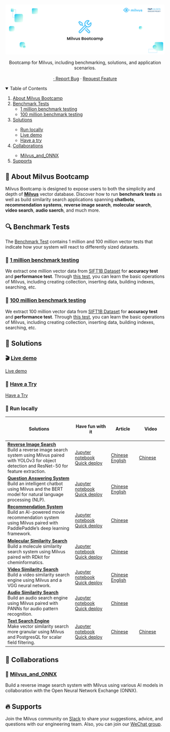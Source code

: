 <!-- PROJECT LOGO -->
<br />

<p align="center">
  <a href="https://github.com/milvus-io/bootcamp">
    <img src="images/logo.png" alt="Logo">
  </a>
  <p align="center">
    Bootcamp for Milvus, including benchmarking, solutions, and application scenarios.
    <br />
    <br />
    <a href="https://github.com/milvus-io/bootcamp "Demo</a>
    ·
    <a href="https://github.com/milvus-io/bootcamp/issues">Report Bug</a>
    ·
    <a href="https://github.com/milvus-io/bootcamp/issues">Request Feature</a>
  </p>



<!-- TABLE OF CONTENTS -->
<details open="open">
  <summary>Table of Contents</summary>
  <ol>
    <li>
      <a href="#mega-about-milvus-bootcamp">About Milvus Bootcamp</a>
    </li>
    <li>
      <a href="#mag-benchmark-tests">Benchmark Tests</a>
      <ul>
        <li><a href="#dart-1-million-benchmark-testing">1 million benchmark testing</a></li>
        <li><a href="#art-100-million-benchmark-testing">100 million benchmark testing</a></li>
      </ul>
    </li>
    <li><a href="#pencil-solutions">Solutions</a></li>
      <ul>
        <li><a href="#icecream-run-locally">Run locally</a></li>
        <li><a href="#clapper-live-demo">Live demo</a></li>
        <li><a href="#fries-have-a-try">Have a try</a></li>
      </ul>
    <li><a href="#two-women-holding-hands-collaborations">Collaborations</a></li>
      <ul>
        <li><a href="#clap-milvus-and-onnx">Milvus_and_ONNX</a></li>
      </ul>
    <li><a href="#fire-supports">Supports</a></li>
  </ol>
</details>




<!-- ABOUT MILVUS Bootcamp -->

## :mega: About Milvus Bootcamp
Milvus Bootcamp is designed to expose users to both the simplicity and depth of [**Milvus**](https://milvus.io/) vector database. Discover how to run **benchmark tests** as well as build similarity search applications spanning **chatbots**, **recommendation systems**, **reverse image search**, **molecular search**, **video search**, **audio saerch**, and much more.

<!-- BENCHMARK TESTS-->

## :mag: Benchmark Tests
The [Benchmark Test](https://github.com/milvus-io/bootcamp/tree/master/benchmark_test) contains 1 million and 100 million vector tests that indicate how your system will react to differently sized datasets.
 ### :dart: [1 million benchmark testing](https://github.com/milvus-io/bootcamp/blob/master/benchmark_test/lab1_sift1b_1m.md)

We extract one million vector data from [SIFT1B Dataset](http://corpus-texmex.irisa.fr/) for **accuracy test** and **performance test**. Through [this test](https://github.com/milvus-io/bootcamp/blob/master/benchmark_test/lab1_sift1b_1m.md), you can learn the basic operations of Milvus, including creating collection, inserting data, building indexes, searching, etc.

 ### :art: [100 million benchmark testing](https://github.com/milvus-io/bootcamp/blob/master/benchmark_test/lab2_sift1b_100m.md)

We extract 100 million vector data from [SIFT1B Dataset](http://corpus-texmex.irisa.fr/) for **accuracy test** and **performance test**. Through [this test](https://github.com/milvus-io/bootcamp/blob/master/benchmark_test/lab2_sift1b_100m.md), you can learn the basic operations of Milvus, including creating collection, inserting data, building indexes, searching, etc.

<!--ALL SOLUTIONS-->

## :pencil: Solutions

### :clapper: [Live demo](https://zilliz.com/milvus-demos?isZilliz=true)

[Live demo](https://zilliz.com/milvus-demos?isZilliz=true)

### :fries: [Have a Try](https://zilliz.com/solutions)

 [Have a Try](https://zilliz.com/solutions)

### :icecream: Run locally

| <br />Solutions<img width=600/> | <br />Have fun with it<img width=300/>                    | <br />Article<img width=200/>                              | <br />Video<img width=200/>                          |
| ----------------------------------------------------------- | ----------------------------------------------------------- | ----------------------------------------------------------- | ----------------------------------------------------- |
| [**Reverse Image Search**](./solutions/reverse_image_search)<br />Build a reverse image search system using Milvus paired with YOLOv3 for object detection and ResNet-50 for feature extraction. | [Jupyter notebook](solutions/reverse_image_search/reverse_image_search.ipynb)<br />[Quick deploy](solutions/reverse_image_search/quick_deploy) | [Chinese](https://mp.weixin.qq.com/s/7lNuaI-eL3lsQlOq0eolkw)<br />[English](https://blog.milvus.io/milvus-application-1-building-a-reverse-image-search-system-based-on-milvus-and-vgg-aed4788dd1ea) | [Chinese](https://www.bilibili.com/video/BV1SN411o79n) |
| [**Question Answering System**](./solutions/question_answering_system)<br />Build an intelligent chatbot using Milvus and the BERT model for natural language processing (NLP). | [Jupyter notebook](solutions/question_answering_system/question_answering.ipynb)<br />[Quick deploy](solutions/question_answering_system/quick_deploy) | [Chinese](https://mp.weixin.qq.com/s/BZp4CMv2yuVb0oEyuDKNkw)<br />[English](https://medium.com/voice-tech-podcast/building-an-intelligent-qa-system-with-nlp-and-milvus-75b496702490) |                                                        |
| [**Recommendation System**](./solutions/recommendation_system)<br />Build an AI-powered movie recommendation system using Milvus paired with PaddlePaddle’s deep learning framework. | [Jupyter notebook](solutions/recommendation_system/recommendation_system.ipynb)<br />[Quick deploy](solutions/recommendation_system/quick_deploy) | [Chinese](https://mp.weixin.qq.com/s/nAr45u-ruvhWQ8LcVxbhOg) |                                                        |
| [**Molecular Similarity Search**](./solutions/molecular_similarity_search)<br />Build a molecule similarity search system using Milvus paired with RDkit for cheminformatics. | [Jupyter notebook](solutions/molecular_similarity_search/molecular_search.ipynb)<br />[Quick deploy](solutions/molecular_similarity_search/quick_deploy) | [Chinese](https://mp.weixin.qq.com/s/ZIH_zYltT6aJNQYMhOSsAg) |                                                        |
| [**Video Similarity Search**](./solutions/video_similarity_search)<br />Build a video similarity search engine using Milvus and a VGG neural network. | [Jupyter notebook](solutions/video_similarity_search/video_similarity_search.ipynb)<br />[Quick deploy](solutions/video_similarity_search/quick_deploy) | [Chinese](https://mp.weixin.qq.com/s/DOfiGP5BG_9sD7zZair4ew)<br />[English](https://blog.milvus.io/4-steps-to-building-a-video-search-system-5a3ced633308) |                                                        |
| [**Audio Similarity Search**](./solutions/audio_similarity_search)<br />Build an audio search engine using Milvus paired with PANNs for audio pattern recognition. | [Jupyter notebook](solutions/audio_similarity_search/audio_similarity_search.ipynb)<br />[Quick deploy](solutions/video_similarity_search/quick_deploy) | [Chinese](https://mp.weixin.qq.com/s/PJfO71YOTW2gXO6SL-OOuA) |                                                        |
| [**Text Search Engine**](./solutions/text_search_engine)<br />Make vector similarity search more granular using Milvus and PostgresQL for scalar field filtering. | [Jupyter notebook](solutions/text_search_engine/text_search_engine.ipynb)<br />[Quick deploy](solutions/text_search_engine/quick_deploy) | [Chinese](https://mp.weixin.qq.com/s/OUrBSCqnLuh9btyK3SxWgQ) | [Chinese](https://www.bilibili.com/video/BV1Xi4y1E7Tb) |



<!--THE COLLABORATIONS-->

## :two_women_holding_hands: Collaborations

### :clap: [Milvus_and_ONNX](etc/onnx_and_milvus)

Build a reverse image search system with Milvus using various AI models in collaboration with the Open Neural Network Exchange (ONNX).

## :fire: Supports

Join the Milvus community on [Slack](https://join.slack.com/t/milvusio/shared_invite/zt-e0u4qu3k-bI2GDNys3ZqX1YCJ9OM~GQ) to share your suggestions, advice, and questions with our engineering team. Also, you can join our [WeChat group](https://github.com/milvus-io/milvus/discussions/4156).


